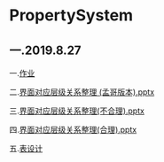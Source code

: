 # PropertySystem

## 一.2019.8.27

一.[作业](https://github.com/HexaemeronFsk/PropertySystem/blob/master/document/%E4%BD%9C%E4%B8%9A(2019.8.27).txt)

二.[界面对应层级关系整理 (孟哥版本).pptx](https://raw。github.com/HexaemeronFsk/PropertySystem/blob/master/document/%E7%95%8C%E9%9D%A2%E5%AF%B9%E5%BA%94%E5%B1%82%E7%BA%A7%E5%85%B3%E7%B3%BB%E6%95%B4%E7%90%86%20(%E5%AD%9F%E5%93%A5%E7%89%88%E6%9C%AC).pptx)

三.[界面对应层级关系整理(不合理).pptx](https://github.com/HexaemeronFsk/PropertySystem/blob/master/document/%E7%95%8C%E9%9D%A2%E5%AF%B9%E5%BA%94%E5%B1%82%E7%BA%A7%E5%85%B3%E7%B3%BB%E6%95%B4%E7%90%86(%E4%B8%8D%E5%90%88%E7%90%86).pptx)

四.[界面对应层级关系整理(合理).pptx](https://github.com/HexaemeronFsk/PropertySystem/blob/master/document/%E7%95%8C%E9%9D%A2%E5%AF%B9%E5%BA%94%E5%B1%82%E7%BA%A7%E5%85%B3%E7%B3%BB%E6%95%B4%E7%90%86(%E5%90%88%E7%90%86).pptx)

五.[表设计](https://github.com/HexaemeronFsk/PropertySystem/blob/master/document/%E8%A1%A8%E8%AE%BE%E8%AE%A1.xlsx)


